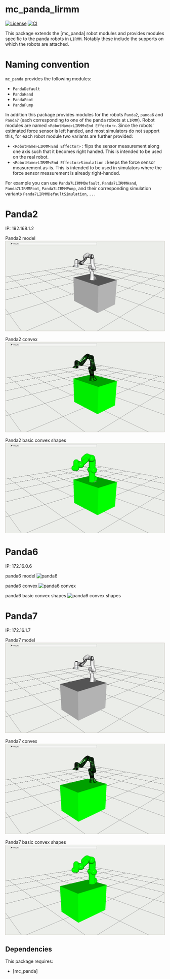 mc_panda_lirmm
========

[![License](https://img.shields.io/badge/License-BSD%202--Clause-green.svg)](https://opensource.org/licenses/BSD-2-Clause)
[![CI](https://github.com/jrl-umi3218/mc_panda_lirmm/workflows/CI%20of%20mc_panda_lirmm/badge.svg?branch=master)](https://github.com/jrl-umi3218/mc_panda_lirmm/actions?query=workflow%3A%22CI+of+mc_panda_lirmm%22)

This package extends the [mc_panda] robot modules and provides modules specific to the panda robots in `LIRMM`. Notably these include the supports on which the robots are attached.

Naming convention
===

`mc_panda` provides the following modules:
- `PandaDefault`
- `PandaHand`
- `PandaFoot`
- `PandaPump`

In addition this package provides modules for the robots `Panda2`, `panda6` and `Panda7` (each corresponding to one of the panda robots at `LIRMM`). Robot modules are named `<RobotName>LIRMM<End Effector>`.
Since the robots' estimated force sensor is left handed, and most simulators do not support this, for each robot module two variants are further provided:
- `<RobotName>LIRMM<End Effector>` : flips the sensor measurement along one axis such that it becomes right handed. This is intended to be used on the real robot.
- `<RobotName>LIRMM<End Effector>Simulation` : keeps the force sensor measurement as-is. This is intended to be used in simulators where the force sensor measurement is already right-handed.

For example you can use `Panda7LIRMMDefault`, `Panda7LIRMMHand`, `Panda7LIRMMFoot`, `Panda7LIRMMPump`, and their corresponding simulation variants `Panda7LIRMMDefaultSimulation`, `...`

Panda2
===


IP: 192.168.1.2

Panda2 model
![panda2](doc/panda2.png)

Panda2 convex
![panda2 convex](doc/panda2_convex.png)

Panda2 basic convex shapes
![panda2 convex shapes](doc/panda2_shapes_convex.png)

Panda6
===

IP: 172.16.0.6

panda6 model
![panda6](doc/panda6.png)

panda6 convex
![panda6 convex](doc/panda6_convex.png)

panda6 basic convex shapes
![panda6 convex shapes](doc/panda6_shapes_convex.png)

Panda7
===

IP: 172.16.1.7

Panda7 model
![panda7](doc/panda7.png)

Panda7 convex
![panda7 convex](doc/panda7_convex.png)

Panda7 basic convex shapes
![panda7 convex shapes](doc/panda7_shapes_convex.png)

Dependencies
------------

This package requires:
- [mc_panda]
